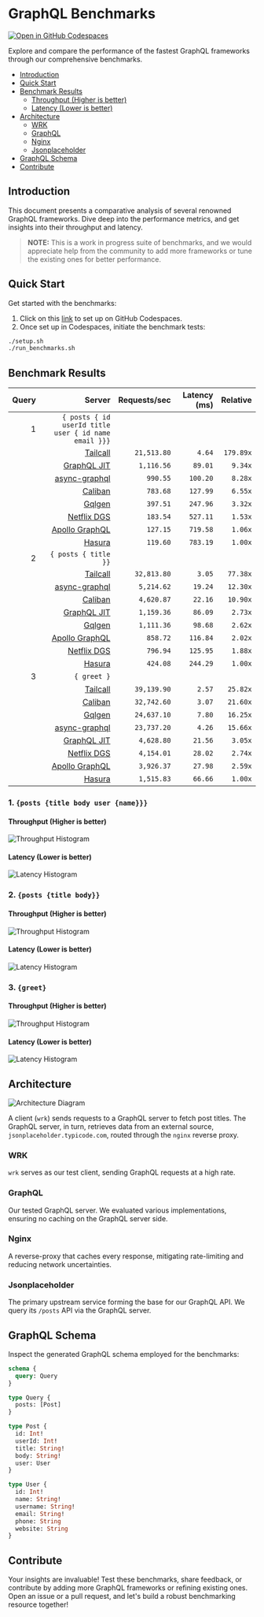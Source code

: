 # GraphQL Benchmarks <!-- omit from toc -->

[![Open in GitHub Codespaces](https://github.com/codespaces/badge.svg)](https://codespaces.new/tailcallhq/graphql-benchmarks)

Explore and compare the performance of the fastest GraphQL frameworks through our comprehensive benchmarks.

- [Introduction](#introduction)
- [Quick Start](#quick-start)
- [Benchmark Results](#benchmark-results)
  - [Throughput (Higher is better)](#throughput-higher-is-better)
  - [Latency (Lower is better)](#latency-lower-is-better)
- [Architecture](#architecture)
  - [WRK](#wrk)
  - [GraphQL](#graphql)
  - [Nginx](#nginx)
  - [Jsonplaceholder](#jsonplaceholder)
- [GraphQL Schema](#graphql-schema)
- [Contribute](#contribute)

[Tailcall]: https://github.com/tailcallhq/tailcall
[Gqlgen]: https://github.com/99designs/gqlgen
[Apollo GraphQL]: https://github.com/apollographql/apollo-server
[Netflix DGS]: https://github.com/netflix/dgs-framework
[Caliban]: https://github.com/ghostdogpr/caliban
[async-graphql]: https://github.com/async-graphql/async-graphql
[Hasura]: https://github.com/hasura/graphql-engine
[GraphQL JIT]: https://github.com/zalando-incubator/graphql-jit

## Introduction

This document presents a comparative analysis of several renowned GraphQL frameworks. Dive deep into the performance metrics, and get insights into their throughput and latency.

> **NOTE:** This is a work in progress suite of benchmarks, and we would appreciate help from the community to add more frameworks or tune the existing ones for better performance.

## Quick Start

Get started with the benchmarks:

1. Click on this [link](https://codespaces.new/tailcallhq/graphql-benchmarks) to set up on GitHub Codespaces.
2. Once set up in Codespaces, initiate the benchmark tests:

```bash
./setup.sh
./run_benchmarks.sh
```

## Benchmark Results

<!-- PERFORMANCE_RESULTS_START -->

| Query | Server | Requests/sec | Latency (ms) | Relative |
|-------:|--------:|--------------:|--------------:|---------:|
| 1 | `{ posts { id userId title user { id name email }}}` |
|| [Tailcall] | `21,513.80` | `4.64` | `179.89x` |
|| [GraphQL JIT] | `1,116.56` | `89.01` | `9.34x` |
|| [async-graphql] | `990.55` | `100.20` | `8.28x` |
|| [Caliban] | `783.68` | `127.99` | `6.55x` |
|| [Gqlgen] | `397.51` | `247.96` | `3.32x` |
|| [Netflix DGS] | `183.54` | `527.11` | `1.53x` |
|| [Apollo GraphQL] | `127.15` | `719.58` | `1.06x` |
|| [Hasura] | `119.60` | `783.19` | `1.00x` |
| 2 | `{ posts { title }}` |
|| [Tailcall] | `32,813.80` | `3.05` | `77.38x` |
|| [async-graphql] | `5,214.62` | `19.24` | `12.30x` |
|| [Caliban] | `4,620.87` | `22.16` | `10.90x` |
|| [GraphQL JIT] | `1,159.36` | `86.09` | `2.73x` |
|| [Gqlgen] | `1,111.36` | `98.68` | `2.62x` |
|| [Apollo GraphQL] | `858.72` | `116.84` | `2.02x` |
|| [Netflix DGS] | `796.94` | `125.95` | `1.88x` |
|| [Hasura] | `424.08` | `244.29` | `1.00x` |
| 3 | `{ greet }` |
|| [Tailcall] | `39,139.90` | `2.57` | `25.82x` |
|| [Caliban] | `32,742.60` | `3.07` | `21.60x` |
|| [Gqlgen] | `24,637.10` | `7.80` | `16.25x` |
|| [async-graphql] | `23,737.20` | `4.26` | `15.66x` |
|| [GraphQL JIT] | `4,628.80` | `21.56` | `3.05x` |
|| [Netflix DGS] | `4,154.01` | `28.02` | `2.74x` |
|| [Apollo GraphQL] | `3,926.37` | `27.98` | `2.59x` |
|| [Hasura] | `1,515.83` | `66.66` | `1.00x` |

<!-- PERFORMANCE_RESULTS_END -->



### 1. `{posts {title body user {name}}}`
#### Throughput (Higher is better)

![Throughput Histogram](assets/req_sec_histogram1.png)

#### Latency (Lower is better)

![Latency Histogram](assets/latency_histogram1.png)

### 2. `{posts {title body}}`
#### Throughput (Higher is better)

![Throughput Histogram](assets/req_sec_histogram2.png)

#### Latency (Lower is better)

![Latency Histogram](assets/latency_histogram2.png)

### 3. `{greet}`
#### Throughput (Higher is better)

![Throughput Histogram](assets/req_sec_histogram3.png)

#### Latency (Lower is better)

![Latency Histogram](assets/latency_histogram3.png)

## Architecture

![Architecture Diagram](assets/architecture.png)

A client (`wrk`) sends requests to a GraphQL server to fetch post titles. The GraphQL server, in turn, retrieves data from an external source, `jsonplaceholder.typicode.com`, routed through the `nginx` reverse proxy.

### WRK

`wrk` serves as our test client, sending GraphQL requests at a high rate.

### GraphQL

Our tested GraphQL server. We evaluated various implementations, ensuring no caching on the GraphQL server side.

### Nginx

A reverse-proxy that caches every response, mitigating rate-limiting and reducing network uncertainties.

### Jsonplaceholder

The primary upstream service forming the base for our GraphQL API. We query its `/posts` API via the GraphQL server.

## GraphQL Schema

Inspect the generated GraphQL schema employed for the benchmarks:

```graphql
schema {
  query: Query
}

type Query {
  posts: [Post]
}

type Post {
  id: Int!
  userId: Int!
  title: String!
  body: String!
  user: User
}

type User {
  id: Int!
  name: String!
  username: String!
  email: String!
  phone: String
  website: String
}
```

## Contribute

Your insights are invaluable! Test these benchmarks, share feedback, or contribute by adding more GraphQL frameworks or refining existing ones. Open an issue or a pull request, and let's build a robust benchmarking resource together!
